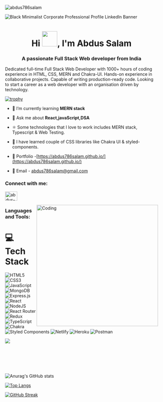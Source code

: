 <p align="left"> <img src="https://komarev.com/ghpvc/?username=abdus786salam&label=Profile%20views&color=0e75b6&style=flat" alt="abdus786salam" /> </p>

![Black Minimalist Corporate Professional Profile LinkedIn Banner](https://user-images.githubusercontent.com/101567617/211376760-d3b7ca37-6f90-48d1-9605-07cac567693b.png)

<h1 align="center">Hi <img alt="" height=50 width=50 src="https://media.tenor.com/SNL9_xhZl9oAAAAj/waving-hand-joypixels.gif" />, I'm Abdus Salam</h1>
<h3 align="center">A passionate Full Stack Web developer from India</h3>
<p>Dedicated full-time Full Stack Web Developer with 1000+ hours of coding experience in HTML, CSS, MERN and Chakra-UI. Hands-on experience in collaborative projects. Capable of writing production-ready code. Looking to start a career as a web developer with an organisation driven by technology.</p>



[![trophy](https://github-profile-trophy.vercel.app/?username=abdus786salam&theme=tokyonight)](https://github.com/ryo-ma/github-profile-trophy)

- 🌱 I’m currently learning **MERN stack**

- 💬 Ask me about **React,javaScript,DSA**

- ⚛️ Some technologies that I love to work includes MERN stack, Typescript & Web Testing.

- 🚀 I have learned couple of CSS libraries like Chakra UI & styled-components.

- 💼 Portfolio -[https://abdus786salam.github.io/](https://abdus786salam.github.io/)

- 📧 Email - abdus786salam@gmail.com


<h3 align="left">Connect with me:</h3>
<p align="left">
<a href="https://linkedin.com/in/abdus-salam-25921394" target="blank"><img align="center" src="https://raw.githubusercontent.com/rahuldkjain/github-profile-readme-generator/master/src/images/icons/Social/linked-in-alt.svg" alt="abdus-salam-25921394" height="30" width="40" /></a>
</p>
<img align="right" alt="Coding" width="400" src="https://camo.githubusercontent.com/a4c584bce1c41271485d28f92aaf9f581b3c88b68ca723b6edfd58b4ba988c2b/68747470733a2f2f63646e2e6472696262626c652e636f6d2f75736572732f313138373833362f73637265656e73686f74732f363533393432392f70726f6772616d65722e676966" />
<h3 align="left">Languages and Tools:</h3>

# 💻 Tech Stack
![HTML5](https://img.shields.io/badge/html5-%23E34F26.svg?style=for-the-badge&logo=html5&logoColor=white) 
![CSS3](https://img.shields.io/badge/css3-%231572B6.svg?style=for-the-badge&logo=css3&logoColor=white) 
![JavaScript](https://img.shields.io/badge/javascript-%23323330.svg?style=for-the-badge&logo=javascript&logoColor=%23F7DF1E) 
![MongoDB](https://img.shields.io/badge/MongoDB-%234ea94b.svg?style=for-the-badge&logo=mongodb&logoColor=white) 
![Express.js](https://img.shields.io/badge/express.js-%23404d59.svg?style=for-the-badge&logo=express&logoColor=%2361DAFB) 
![React](https://img.shields.io/badge/react-%2320232a.svg?style=for-the-badge&logo=react&logoColor=%2361DAFB) 
![NodeJS](https://img.shields.io/badge/node.js-6DA55F?style=for-the-badge&logo=node.js&logoColor=white) 
![React Router](https://img.shields.io/badge/React_Router-CA4245?style=for-the-badge&logo=react-router&logoColor=white) 
![Redux](https://img.shields.io/badge/redux-%23593d88.svg?style=for-the-badge&logo=redux&logoColor=white) 
![TypeScript](https://img.shields.io/badge/typescript-%23007ACC.svg?style=for-the-badge&logo=typescript&logoColor=white)
![Chakra](https://img.shields.io/badge/chakra-%234ED1C5.svg?style=for-the-badge&logo=chakraui&logoColor=white) 
![Styled Components](https://img.shields.io/badge/styled--components-DB7093?style=for-the-badge&logo=styled-components&logoColor=white) 
![Netlify](https://img.shields.io/badge/netlify-%23000000.svg?style=for-the-badge&logo=netlify&logoColor=#00C7B7) 
![Heroku](https://img.shields.io/badge/heroku-%23430098.svg?style=for-the-badge&logo=heroku&logoColor=white) 
![Postman](https://img.shields.io/badge/Postman-FF6C37?style=for-the-badge&logo=postman&logoColor=white)



![](./profile-3d-contrib/profile-night-green.svg)
<br>
<br>
<br>
<br>
<br>
<br>

![Anurag's GitHub stats](https://github-readme-stats.vercel.app/api?username=abdus786salam&show_icons=true&theme=radical)

[![Top Langs](https://github-readme-stats.vercel.app/api/top-langs/?username=abdus786salam&show_icons=true&theme=radical)](https://github.com/anuraghazra/github-readme-stats)



[![GitHub Streak](https://streak-stats.demolab.com/?user=abdus786salam&theme=radical)](https://git.io/streak-stats)


